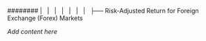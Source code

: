 ######## |   |   |   |   |   |   |   ├── Risk-Adjusted Return for Foreign Exchange (Forex) Markets

*Add content here*